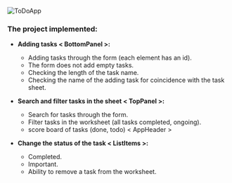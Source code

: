 
![ToDoApp](https://user-images.githubusercontent.com/59583706/83706493-47ae7000-a620-11ea-9803-70a56c6ceeac.PNG)
### The project implemented:

- **Adding tasks < BottomPanel >:** 
    - Adding tasks through the form (each element has an id).
    - The form does not add empty tasks.
    - Checking the length of the task name.
    - Checking the name of the adding task for coincidence with the task sheet.


- **Search and filter tasks in the sheet < TopPanel >:**
    - Search for tasks through the form.
    - Filter tasks in the worksheet (all tasks completed, ongoing).
    - score board of tasks (done, todo) < AppHeader >


- **Change the status of the task < ListItems >:**
    - Completed.
    - Important.
    - Ability to remove a task from the worksheet.

